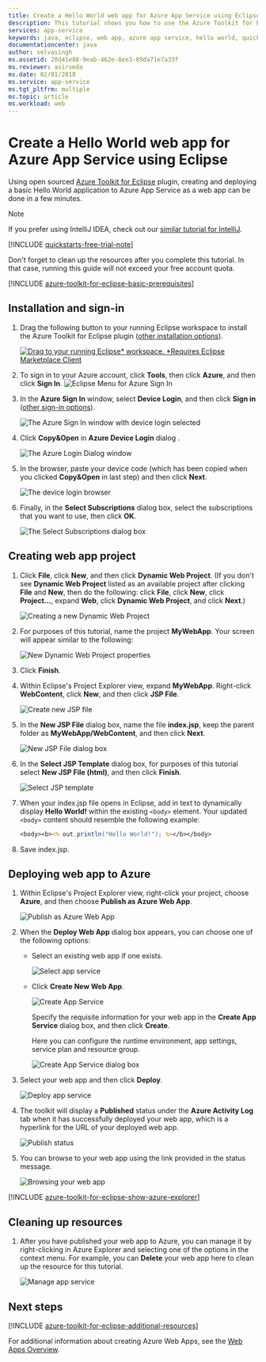 ```yaml
---
title: Create a Hello World web app for Azure App Service using Eclipse
description: This tutorial shows you how to use the Azure Toolkit for Eclipse to create a Hello World Web App for Azure.
services: app-service
keywords: java, eclipse, web app, azure app service, hello world, quick start
documentationcenter: java
author: selvasingh
ms.assetid: 20d41e88-9eab-462e-8ee3-89da71e7a33f
ms.reviewer: asirveda
ms.date: 02/01/2018
ms.service: app-service
ms.tgt_pltfrm: multiple
ms.topic: article
ms.workload: web
---
```


# Create a Hello World web app for Azure App Service using Eclipse

Using open sourced [Azure Toolkit for Eclipse](https://marketplace.eclipse.org/content/azure-toolkit-eclipse) plugin, creating and deploying a basic Hello World application to Azure App Service as a web app can be done in a few minutes.

> [!NOTE]
>
> If you prefer using IntelliJ IDEA, check out our [similar tutorial for IntelliJ][intellij-hello-world].
>
>[!INCLUDE [quickstarts-free-trial-note](includes/quickstarts-free-trial-note.md)]
>
> Don't forget to clean up the resources after you complete this tutorial. In that case, running this guide will not exceed your free account quota.
>

[!INCLUDE [azure-toolkit-for-eclipse-basic-prerequisites](includes/azure-toolkit-for-eclipse-basic-prerequisites.md)]

## Installation and sign-in

1. Drag the following button to your running Eclipse workspace to install the Azure Toolkit for Eclipse plugin ([other installation options](azure-toolkit-for-eclipse-installation.md)).

    [![Drag to your running Eclipse* workspace. *Requires Eclipse Marketplace Client](https://marketplace.eclipse.org/sites/all/themes/solstice/public/images/marketplace/btn-install.png)](http://marketplace.eclipse.org/marketplace-client-intro?mpc_install=1919278 "Drag to your running Eclipse* workspace. *Requires Eclipse Marketplace Client")

1. To sign in to your Azure account, click **Tools**, then click **Azure**, and then click **Sign In**.
   ![Eclipse Menu for Azure Sign In][I01]

1. In the **Azure Sign In** window, select **Device Login**, and then click **Sign in** ([other sign-in options](azure-toolkit-for-eclipse-sign-in-instructions.md)).

   ![The Azure Sign In window with device login selected][I02]

1. Click **Copy&Open** in **Azure Device Login** dialog .

   ![The Azure Login Dialog window][I03]

1. In the browser, paste your device code (which has been copied when you clicked **Copy&Open** in last step) and then click **Next**.

   ![The device login browser][I04]

1. Finally, in the **Select Subscriptions** dialog box, select the subscriptions that you want to use, then click **OK**.

   ![The Select Subscriptions dialog box][I05]

## Creating web app project

1. Click **File**, click **New**, and then click **Dynamic Web Project**. (If you don't see **Dynamic Web Project** listed as an available project after clicking **File** and **New**, then do the following: click **File**, click **New**, click **Project...**, expand **Web**, click **Dynamic Web Project**, and click **Next**.)

   ![Creating a new Dynamic Web Project][file-new-dynamic-web-project]

2. For purposes of this tutorial, name the project **MyWebApp**. Your screen will appear similar to the following:
   
   ![New Dynamic Web Project properties][dynamic-web-project-properties]

3. Click **Finish**.

4. Within Eclipse's Project Explorer view, expand **MyWebApp**. Right-click **WebContent**, click **New**, and then click **JSP File**.

   ![Create new JSP file][create-new-jsp-file]

5. In the **New JSP File** dialog box, name the file **index.jsp**, keep the parent folder as **MyWebApp/WebContent**, and then click **Next**.

   ![New JSP File dialog box][new-jsp-file-dialog]

6. In the **Select JSP Template** dialog box, for purposes of this tutorial select **New JSP File (html)**, and then click **Finish**.

   ![Select JSP template][select-jsp-template]

7. When your index.jsp file opens in Eclipse, add in text to dynamically display **Hello World!** within the existing `<body>` element. Your updated `<body>` content should resemble the following example:
   
   ```jsp
   <body><b><% out.println("Hello World!"); %></b></body>
   ```

8. Save index.jsp.

## Deploying web app to Azure

1. Within Eclipse's Project Explorer view, right-click your project, choose **Azure**, and then choose **Publish as Azure Web App**.
   
   ![Publish as Azure Web App][publish-as-azure-web-app]

1. When the **Deploy Web App** dialog box appears, you can choose one of the following options:

   * Select an existing web app if one exists.

      ![Select app service][select-app-service]

   * Click **Create New Web App**.

      ![Create App Service][create-app-service]

      Specify the requisite information for your web app in the **Create App Service** dialog box, and then click **Create**.

      Here you can configure the runtime environment, app settings, service plan and resource group.

      ![Create App Service dialog box][create-app-service-dialog]

1. Select your web app and then click **Deploy**.

   ![Deploy app service][deploy-app-service]

1. The toolkit will display a **Published** status under the **Azure Activity Log** tab when it has successfully deployed your web app, which is a hyperlink for the URL of your deployed web app.

   ![Publish status][publish-status]

1. You can browse to your web app using the link provided in the status message.

   ![Browsing your web app][browse-web-app]

[!INCLUDE [azure-toolkit-for-eclipse-show-azure-explorer](includes/azure-toolkit-for-eclipse-show-azure-explorer.md)]

## Cleaning up resources

1. After you have published your web app to Azure, you can manage it by right-clicking in Azure Explorer and selecting one of the options in the context menu. For example, you can **Delete** your web app here to clean up the resource for this tutorial.

   ![Manage app service][manage-app-service]

## Next steps

[!INCLUDE [azure-toolkit-for-eclipse-additional-resources](includes/azure-toolkit-for-eclipse-additional-resources.md)]

For additional information about creating Azure Web Apps, see the [Web Apps Overview].

<!-- URL List -->

[Azure Toolkit for Eclipse]: azure-toolkit-for-eclipse.md
[Azure Toolkit for IntelliJ]: ../toolkit-for-intellij/azure-toolkit-for-intellij.md
[intellij-hello-world]: ../toolkit-for-intellij/azure-toolkit-for-intellij-create-hello-world-web-app.md
[Web Apps Overview]: /azure/app-service/app-service-web-overview
[Apache Tomcat]: http://tomcat.apache.org/
[Jetty]: http://www.eclipse.org/jetty/
[Legacy Version]: azure-toolkit-for-eclipse-create-hello-world-web-app-legacy-version.md

<!-- IMG List -->
[I01]: media/azure-toolkit-for-eclipse-sign-in-instructions/I01.png
[I02]: media/azure-toolkit-for-eclipse-sign-in-instructions/I02.png
[I03]: media/azure-toolkit-for-eclipse-sign-in-instructions/I03.png
[I04]: media/azure-toolkit-for-eclipse-sign-in-instructions/I04.png
[I05]: media/azure-toolkit-for-eclipse-sign-in-instructions/I05.png

[browse-web-app]: media/azure-toolkit-for-eclipse-create-hello-world-web-app/browse-web-app.png
[file-new-dynamic-web-project]: media/azure-toolkit-for-eclipse-create-hello-world-web-app/file-new-dynamic-web-project.png
[dynamic-web-project-properties]: media/azure-toolkit-for-eclipse-create-hello-world-web-app/dynamic-web-project-properties.png
[create-new-jsp-file]: media/azure-toolkit-for-eclipse-create-hello-world-web-app/create-new-jsp-file.png
[new-jsp-file-dialog]: media/azure-toolkit-for-eclipse-create-hello-world-web-app/new-jsp-file-dialog.png
[select-jsp-template]: media/azure-toolkit-for-eclipse-create-hello-world-web-app/select-jsp-template.png
[publish-as-azure-web-app]: media/azure-toolkit-for-eclipse-create-hello-world-web-app/publish-as-azure-web-app.png
[deploy-web-app-dialog]: media/azure-toolkit-for-eclipse-create-hello-world-web-app/deploy-web-app-dialog.png
[select-app-service]: media/azure-toolkit-for-eclipse-create-hello-world-web-app/select-app-service.png
[create-app-service-dialog]: media/azure-toolkit-for-eclipse-create-hello-world-web-app/create-app-service-dialog.png
[publish-status]: media/azure-toolkit-for-eclipse-create-hello-world-web-app/publish-status.png
[create-app-service]: media/azure-toolkit-for-eclipse-create-hello-world-web-app/create-app-service.png
[deploy-app-service]: media/azure-toolkit-for-eclipse-create-hello-world-web-app/deploy-app-service.png
[manage-app-service]: media/azure-toolkit-for-eclipse-create-hello-world-web-app/manage-app-service.png
